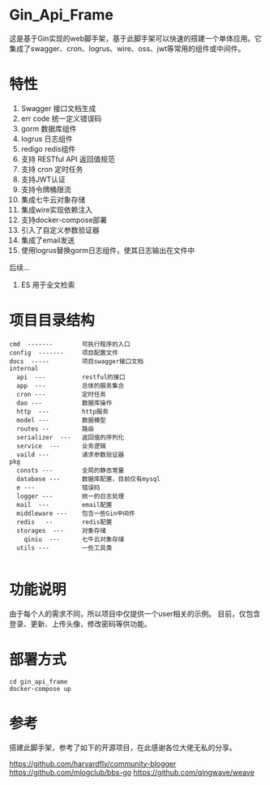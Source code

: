 # Gin_Api_Frame
这是基于Gin实现的web脚手架，基于此脚手架可以快速的搭建一个单体应用。它集成了swagger、cron、logrus、wire、oss、jwt等常用的组件或中间件。

# 特性
1. Swagger 接口文档生成
2. err code 统一定义错误码
3. gorm 数据库组件
4. logrus 日志组件
5. redigo  redis组件
6. 支持 RESTful API 返回值规范
7. 支持 cron 定时任务
8. 支持JWT认证
9. 支持令牌桶限流
10. 集成七牛云对象存储
11. 集成wire实现依赖注入
12. 支持docker-compose部署
13. 引入了自定义参数验证器
14. 集成了email发送
15. 使用logrus替换gorm日志组件，使其日志输出在文件中

后续...
1. ES 用于全文检索

# 项目目录结构
```
cmd  -------        可执行程序的入口
config  -------     项目配置文件
docs  -----         项目swagger接口文档
internal 
  api  ---          restful的接口
  app  ---          总体的服务集合
  cron ---          定时任务
  dao ---           数据库操作
  http  ---         http服务
  model ---         数据模型
  routes --         路由
  serializer  ---   返回值的序列化
  service  ---      业务逻辑
  vaild ---         请求参数验证器
pkg
  consts ---        全局的静态常量
  database ---      数据库配置，目前仅有mysql
  e ---             错误码
  logger ---        统一的日志处理
  mail  ---         email配置
  middleware ---    包含一些Gin中间件
  redis   --        redis配置
  storages  ---     对象存储
    qiniu  ---      七牛云对象存储
  utils ---         一些工具类
  

```

# 功能说明
由于每个人的需求不同，所以项目中仅提供一个user相关的示例。
目前，仅包含登录、更新、上传头像，修改密码等供功能。


# 部署方式
```
cd gin_api_frame
docker-compose up
```

# 参考
搭建此脚手架，参考了如下的开源项目，在此感谢各位大佬无私的分享。

https://github.com/harvardfly/community-blogger
https://github.com/mlogclub/bbs-go
https://github.com/qingwave/weave